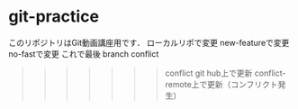 # git-practice
このリポジトリはGit動画講座用です．
ローカルリポで変更
new-featureで変更
no-fastで変更 これで最後
branch conflict
>>>>>>> conflict
git hub上で更新
conflict-remote上で更新（コンフリクト発生）
